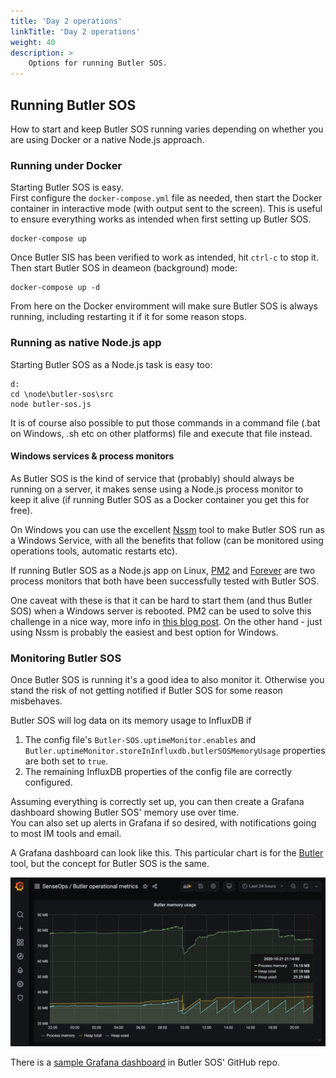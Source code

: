 ```yaml
---
title: 'Day 2 operations'
linkTitle: 'Day 2 operations'
weight: 40
description: >
    Options for running Butler SOS.
---
```


## Running Butler SOS

How to start and keep Butler SOS running varies depending on whether you are using Docker or a native Node.js approach.

### Running under Docker

Starting Butler SOS is easy.  
First configure the `docker-compose.yml` file as needed, then start the Docker container in interactive mode (with output sent to the screen). This is useful to ensure everything works as intended when first setting up Butler SOS.

    docker-compose up

Once Butler SIS has been verified to work as intended, hit `ctrl-c` to stop it.  
Then start Butler SOS in deameon (background) mode:

    docker-compose up -d

From here on the Docker enviromment will make sure Butler SOS is always running, including restarting it if it for some reason stops.

### Running as native Node.js app

Starting Butler SOS as a Node.js task is easy too:

    d:
    cd \node\butler-sos\src
    node butler-sos.js

It is of course also possible to put those commands in a command file (.bat on Windows, .sh etc on other platforms) file and execute that file instead.

#### Windows services & process monitors

As Butler SOS is the kind of service that (probably) should always be running on a server, it makes sense using a Node.js process monitor to keep it alive (if running Butler SOS as a Docker container you get this for free).

On Windows you can use the excellent [Nssm](https://nssm.cc/) tool to make Butler SOS run as a Windows Service, with all the benefits that follow (can be monitored using operations tools, automatic restarts etc).

If running Butler SOS as a Node.js app on Linux, [PM2](https://github.com/Unitech/pm2) and [Forever](https://github.com/foreverjs/forever) are two process monitors that both have been successfully tested with Butler SOS.

One caveat with these is that it can be hard to start them (and thus Butler SOS) when a Windows server is rebooted.
PM2 can be used to solve this challenge in a nice way, more info in [this blog post](https://ptarmiganlabs.com/blog/2017/07/12/monitoring-auto-starting-node-js-services-windows-server). On the other hand - just using Nssm is probably the easiest and best option for Windows.

### Monitoring Butler SOS

Once Butler SOS is running it's a good idea to also monitor it. Otherwise you stand the risk of not getting notified if Butler SOS for some reason misbehaves.

Butler SOS will log data on its memory usage to InfluxDB if

1. The config file's `Butler-SOS.uptimeMonitor.enables` and `Butler.uptimeMonitor.storeInInfluxdb.butlerSOSMemoryUsage` properties are both set to `true`.
2. The remaining InfluxDB properties of the config file are correctly configured.

Assuming everything is correctly set up, you can then create a Grafana dashboard showing Butler SOS' memory use over time.  
You can also set up alerts in Grafana if so desired, with notifications going to most IM tools and email.

A Grafana dashboard can look like this. This particular chart is for the [Butler](https://butler.ptarmiganlabs.com) tool, but the concept for Butler SOS is the same.

![alt text](butler-memory-usage-grafana-1.png "Butler SOS memory usage in Grafana dashboard")  

There is a [sample Grafana dashboard](https://github.com/ptarmiganlabs/butler-sos/tree/master/docs/grafana) in Butler SOS' GitHub repo.

